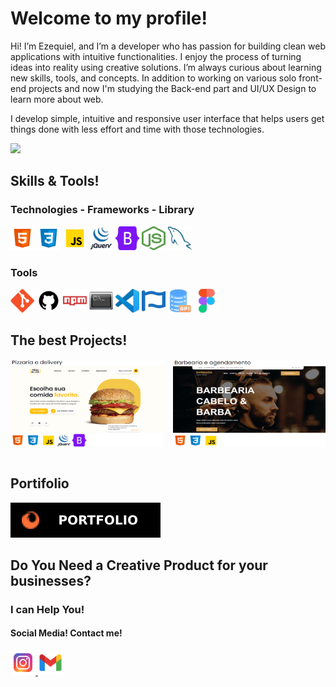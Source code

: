 # Welcome to my profile!

Hi! I’m Ezequiel, and I’m a developer who has passion for building clean web applications with intuitive functionalities. I enjoy the process of turning ideas into reality using creative solutions. I’m always curious about learning new skills, tools, and concepts. In addition to working on various solo front-end projects and now I'm studying the Back-end part and UI/UX Design to learn more about web.

I develop simple, intuitive and responsive user interface that helps users get things done with less effort and time with those technologies.

<div style="display: inline-block;">
    <a href="https://github.com/Ezequiel-Lee">
        <!-- <img height="174em" src="https://github-readme-stats.vercel.app/api?username=Ezequiel-Lee&show_icons=true&theme=dracula&include_all_commits=true&count_private=true"/> -->
        <img height="174em" src="https://github-readme-stats.vercel.app/api/top-langs/?username=Ezequiel-Lee&layout=compact&langs_count=6&theme=dracula"/>
    </a>
</div>

## Skills & Tools!

### Technologies - Frameworks - Library

<div style="display: inline-block;">
    <img height="38" width="38" alt="html5" src="./private/skills/html5.png"/>
    <img height="38" width="38" alt="css3" src="./private/skills/css3.png"/>
    <img height="38" width="38" alt="javascript" src="./private/skills/javascript.png"/>
    <img height="38" width="38" alt="jQuery" src="./private/skills/jquery.png"/>
    <img height="38" width="38" alt="bootstrap" src="./private/skills/bootstrap.png"/>
    <img height="38" width="38" alt="node.js" src="./private/skills/node.js.png"/>
    <!-- <img height="38" width="38" alt="express" src="./private/skills/express.png"/> -->
    <img height="38" width="38" alt="MySQL" src="./private/skills/MySQL.png"/>
    <!-- <img height="38" width="38" alt="typescript" src="./private/skills/typescript.png"/> -->
    <!-- <img height="38" width="38" alt="react" src="./private/skills/react.png"/> -->
    <!-- <img height="38" width="38" alt="vite" src="./private/skills/vite.png"/> -->
    <!-- <img height="38" width="38" alt="expo" src="./private/skills/expo.png"/> -->
    <!-- <img height="38" width="38" alt="styled-components" src="./private/skills/styled-components.png"/> -->
    <!-- <img height="38" width="38" alt="redux" src="./private/skills/redux.png"/> -->
    <!-- <img height="38" width="38" alt="material-ui" src="./private/skills/material-ui.png"/> -->
    <!-- <img height="38" width="38" alt="firebase" src="./private/skills/firebase.png"/> -->
    <!-- <img height="38" width="38" alt="react-native" src="./private/skills/react-native.png"/> -->
    <!-- <img height="38" width="38" alt="next" src="./private/skills/next.png"/> -->
    <!-- <img height="38" width="38" alt="prisma" src="./private/skills/prisma.png"/> -->
    <!-- <img height="38" width="38" alt="postgresql" src="./private/skills/postgresql.png"/> -->
    <!-- <img height="38" width="38" alt="sass" src="./private/skills/sass.png"/> -->
    <!-- <img height="38" width="38" alt="tailwind-css" src="./private/skills/tailwind-css.png"/> -->
    <!-- <img height="38" width="38" alt="mongoDB" src="./private/skills/mongoDB.png"/> -->
</div>

<br>

### Tools

<div style="display: inline-block;">
    <img height="38" width="38" alt="git" src="./private/tools/git.png"/>
    <img height="38" width="38" alt="github" src="./private/tools/github.png"/>
    <img height="38" width="38" alt="npm" src="./private/tools/npm.png"/>
    <img height="38" width="38" alt="command" src="./private/tools/command.png"/>
    <img height="38" width="38" alt="vscode" src="./private/tools/vscode.png"/>
    <img height="38" width="38" alt="font-awesome" src="./private/tools/font-awesome.png"/>
    <img height="38" width="38" alt="API" src="./private/tools/API.png"/>
    <!-- <img height="38" width="38" alt="ajax" src="./private/tools/ajax.png"/> -->
    <!-- <img height="38" width="38" alt="stripe" src="./private/tools/stripe.png"/> -->
    <!-- <img height="38" width="38" alt="ChatGPT" src="./private/tools/ChatGPT.png"/> -->
    <!-- <img height="38" width="38" alt="AI" src="./private/tools/AI.png"/> -->
    <img height="38" width="38" alt="figma" src="./private/tools/figma.png"/>
</div>

<br>

## The best Projects!

<div style="display: flex; gap: 15px;">
    <img style="-webkit-user-drag: none;" height="140" width="250" alt="cardapio" src="./private/projects/cardapio.png"/>
    <img style="-webkit-user-drag: none;" height="140" width="250" alt="barbearia" src="./private/projects/barbearia.png"/>
    <!-- <img style="-webkit-user-drag: none;" height="140" width="250" alt="netflix-clone" src="./private/projects/netflix-clone.png"/> -->
</div>

<br>

## Portifolio

<a href="https://github.com/Ezequiel-Lee?tab=repositories" target="_blank" rel="noopener noreferrer">
    <img src="./private/portifolio.svg" />
</a>

<br>

## Do You Need a Creative Product for your businesses?
### I can Help You!
#### Social Media! Contact me!

<div> 
    <a href="https://www.instagram.com/lee_ezequiel33/" target="_blank" rel="noopener noreferrer">
        <img height="40" width="40" alt="instagram" src="./private/media/instagram.svg"/>
    </a>
    <!-- <a href = "" target="_blank" rel="noopener noreferrer">
        <img height="40" width="40" alt="linkedin" src="./private/media/linkedin.svg"/>
    </a> -->
    <a href="mailto:ezequiel.github33@gmail.com" target="_blank" rel="noopener noreferrer">
        <img height="40" width="40" alt="gmail" src="./private/media/gmail.svg"/>
    </a>
    <!-- <a href="" target="_blank" rel="noopener noreferrer">
        <img height="40" width="40" alt="telegram" src="./private/media/telegram.svg"/>
    </a> -->
    <!-- <a href="" target="_blank" rel="noopener noreferrer">
        <img height="40" width="40" alt="whatsapp" src="./private/media/whatsapp.svg"/>
    </a> -->
</div>
